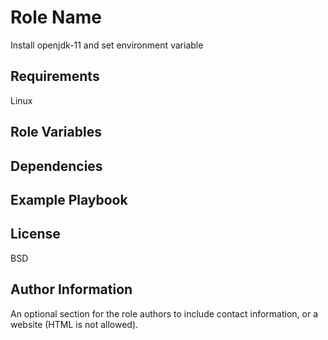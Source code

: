 Role Name
=========

Install openjdk-11 and set environment variable

Requirements
------------

Linux

Role Variables
--------------


Dependencies
------------


Example Playbook
----------------


License
-------

BSD

Author Information
------------------

An optional section for the role authors to include contact information, or a website (HTML is not allowed).
